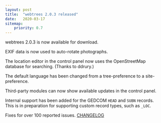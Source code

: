```yaml
---
layout: post
title:  "webtrees 2.0.3 released"
date:   2020-03-17
sitemap:
    priority: 0.7
---
```


webtrees 2.0.3 is now available for download.

EXIF data is now used to auto-rotate photographs.

The location editor in the control panel now uses the OpenStreetMap
database for searching.  (Thanks to ddrury.)

The default language has been changed from a tree-preference to a
site-preference.

Third-party modules can now show available updates in the control panel.

Internal support has been added for the GEDCOM `HEAD` and `SUBN` records.
This is in preparation for supporting custom record types, such as `_LOC`.

Fixes for over 100 reported issues.  [CHANGELOG](https://github.com/fisharebest/webtrees/compare/2.0.2...2.0.3)
